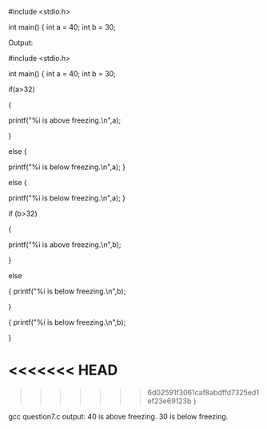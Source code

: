 #include <stdio.h>

int main()
{
int a = 40;
int b = 30;

Output: 

#include <stdio.h>

int main() { int a = 40; int b = 30;

if(a>32)

{

printf("%i is above freezing.\n",a);

}

else {

printf("%i is below freezing.\n",a); }

else
{
    
printf("%i is below freezing.\n",a);
}   
    

if (b>32)

{

printf("%i is above freezing.\n",b);

}

else

{ printf("%i is below freezing.\n",b);

}


{
printf("%i is below freezing.\n",b);

}

<<<<<<< HEAD
=======

>>>>>>> 6d02591f3061caf8abdffd7325ed1ef23e69123b
}

gcc question7.c
output: 40 is above freezing.
        30 is below freezing.

